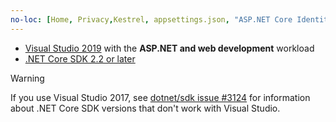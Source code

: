 ```yaml
---
no-loc: [Home, Privacy,Kestrel, appsettings.json, "ASP.NET Core Identity", cookie, Cookie, Blazor, "Blazor Server", "Blazor WebAssembly", "Identity", "Let's Encrypt", Razor, SignalR]
---
```

* [Visual Studio 2019](https://visualstudio.microsoft.com/downloads/?utm_medium=microsoft&utm_source=docs.microsoft.com&utm_campaign=inline+link&utm_content=download+vs2019) with the **ASP.NET and web development** workload
* [.NET Core SDK 2.2 or later](https://dotnet.microsoft.com/download/dotnet-core)

> [!WARNING]
> If you use Visual Studio 2017, see [dotnet/sdk issue #3124](https://github.com/dotnet/sdk/issues/3124) for information about .NET Core SDK versions that don't work with Visual Studio.
